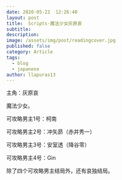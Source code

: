 ```yaml
---
date: 2020-05-22  12:26:40
layout: post
title:  Scripts·魔法少女灰原哀
subtitle: 
description: 
image: /assets/img/post/readingcover.jpg
published: false
category: Article
tags:
  - blog
  - japanese
author: llapuras13
---
```


主角：灰原哀

魔法少女。

可攻略男主1号：柯南

可攻略男主2号：冲矢昴（赤井秀一）

可攻略男主3号：安室透（降谷零）

可攻略男主4号：Gin

除了四个可攻略男主结局外，还有哀独结局。
